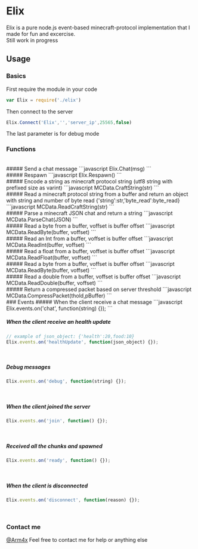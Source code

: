 # Elix
Elix is a pure node.js event-based minecraft-protocol implementation that I made for fun and excercise.<br>
Still work in progress

## Usage
### Basics
First require the module in your code
```javascript
var Elix = require('./elix')
```
Then connect to the server
```javascript
Elix.Connect('Elix','','server_ip',25565,false)
```
The last parameter is for debug mode

### Functions
<br>
##### Send a chat message
```javascript
Elix.Chat(msg)
```
<br>
##### Respawn
```javascript
Elix.Respawn()
```
<br>
##### Encode a string as minecraft protocol string (utf8 string with prefixed size as varint)
```javascript
MCData.CraftString(str)
```
<br>
##### Read a minecraft protocol string from a buffer and return an object with string and number of byte read {'string':str,'byte_read':byte_read}
```javascript
MCData.ReadCraftString(str)
```
<br>
##### Parse a minecraft JSON chat and return a string  
```javascript
MCData.ParseChat(JSON)
```
<br>
##### Read a byte from a buffer, voffset is buffer offset
```javascript
MCData.ReadByte(buffer, voffset)
```
<br>
##### Read an Int from a buffer, voffset is buffer offset
```javascript
MCData.ReadInt(buffer, voffset)
```
<br>
##### Read a float from a buffer, voffset is buffer offset
```javascript
MCData.ReadFloat(buffer, voffset)
```
<br>##### Read a byte from a buffer, voffset is buffer offset
```javascript
MCData.ReadByte(buffer, voffset)
```
<br>
##### Read a double from a buffer, voffset is buffer offset
```javascript
MCData.ReadDouble(buffer, voffset)
```
<br>
##### Return a compressed packet based on server threshold
```javascript
MCData.CompressPacket(thold,pBuffer)
```
<br>
### Events
##### When the client receive a chat message
```javascript
Elix.events.on('chat', function(string) {});
```
<br>

##### When the client receive an health update
```javascript
// example of json_object: {'health':20,food:10}
Elix.events.on('healthUpdate', function(json_object) {});
```
<br>

##### Debug messages
```javascript
Elix.events.on('debug', function(string) {});
```
<br>

##### When the client joined the server
```javascript
Elix.events.on('join', function() {});
```
<br>

##### Received all the chunks and spawned
```javascript
Elix.events.on('ready', function() {});
```
<br>

##### When the client is disconnected
```javascript
Elix.events.on('disconnect', function(reason) {});
```
<br>


### Contact me
[@Arm4x](https://twitter.com/Arm4x)
Feel free to contact me for help or anything else

